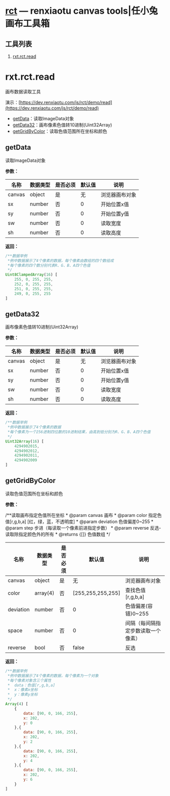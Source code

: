 [rct](https://dev.renxiaotu.com/js/rct) — renxiaotu canvas tools|任小兔画布工具箱
==============

工具列表
--------------
1. [rxt.rct.read](#rxt.rct.read)

# rxt.rct.read
画布数据读取工具

演示：[https://dev.renxiaotu.com/js/rct/demo/read](https://dev.renxiaotu.com/js/rct/demo/read)

- [getData](#getData)：读取ImageData对象
- [getData32](#getData32)：画布像素色值转10进制(Uint32Array)
- [getGridByColor](#getGridByColor)：读取色值范围所在坐标和颜色

## getData

读取ImageData对象

**参数：**

| 名称 | 数据类型 | 是否必须 | 默认值 | 说明 |
|---------|--------|--------|------|--------------|
| canvas | object | 是 | 无 | 浏览器画布对象 |
| sx | number | 否 | 0 | 开始位置x值 |
| sy | number | 否 | 0 | 开始位置y值 |
| sw | number | 否 | 0 | 读取宽度 |
| sh | number | 否 | 0 | 读取高度 |

**返回：**

```js
/**数据举例
 *例中数据展示了4个像素的数据，每个像素由数组的四个数组成
 *每个像素的四个数分别代表R、G、B、A四个色值
 */
Uint8ClampedArray(16) [
    255, 0, 255, 255,
    252, 0, 255, 255,
    251, 0, 255, 255,
    249, 0, 255, 255
]
```

## getData32

画布像素色值转10进制(Uint32Array)

**参数：**

| 名称 | 数据类型 | 是否必须 | 默认值 | 说明 |
|---------|--------|--------|------|--------------|
| canvas | object | 是 | 无 | 浏览器画布对象 |
| sx | number | 否 | 0 | 开始位置x值 |
| sy | number | 否 | 0 | 开始位置y值 |
| sw | number | 否 | 0 | 读取宽度 |
| sh | number | 否 | 0 | 读取高度 |

**返回：**

```js
/**数据举例
 *例中数据展示了4个像素的数据
 *每个像素为一个256进制四位数的10进制结果，由高到低分别为R、G、B、A四个色值
 */
Uint32Array(16) [
    4294902015, 
    4294902012, 
    4294902011, 
    4294902009
]
```

## getGridByColor

读取色值范围所在坐标和颜色

**参数：**

/**读取画布指定色值所在坐标
         * @param canvas    画布
         * @param color     指定色值[r,g,b,a]  [红，绿，蓝，不透明度]
         * @param deviation 色值偏差0~255
         * @param step      步进（每读取一个像素前进指定步数）
         * @param reverse   反选-读取除指定颜色外的所有
         * @returns {[]}    色值数组
         */

| 名称 | 数据类型 | 是否必须 | 默认值 | 说明 |
|---------|--------|--------|------|--------------|
| canvas | object | 是 | 无 | 浏览器画布对象 |
| color | array(4) | 否 | [255,255,255,255] | 查找色值[r,g,b,a] |
| deviation | number | 否 | 0 | 色值偏差(容错)0~255 |
| space | number | 否 | 0 | 间隔（每间隔指定步数读取一个像素） |
| reverse | bool | 否 | false | 反选 |

**返回：**

```js
/**数据举例
 *例中数据展示了4个像素的数据，每个像素为一个对象
 *每个像素对象含三个属性
 *  data：色值[r,g,b,a]
 *  x：像素x坐标
 *  y：像素y坐标
 */
Array(4) [
    {
        data: [90, 0, 166, 255],
        x: 202,
        y: 0
    },{
        data: [90, 0, 166, 255],
        x: 202,
        y: 2
    },{
        data: [90, 0, 166, 255],
        x: 202,
        y: 4
    },{
        data: [90, 0, 166, 255],
        x: 202,
        y: 6
    }
]
```